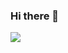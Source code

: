 ### Hi there 👋


<img src="https://welcome to DaHee githup.vercel.app/api?type=wave&color=auto&height=300&section=header&text=capsule%20render&fontSize=90" />

<!--
- 🔭 
- 🌱 I’m currently learning ...
- 👯 I’m looking to collaborate on ...
- 🤔 I’m looking for help with ...
- 💬 Ask me about ...
- 📫 How to reach me: ...
- 😄 Pronouns: ...
- ⚡ Fun fact: ...
-->

